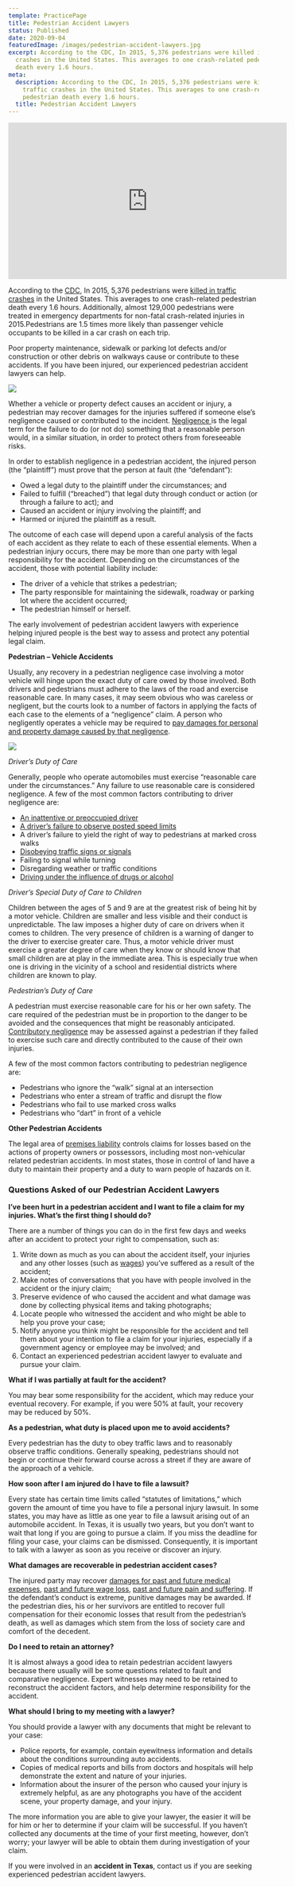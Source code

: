 ```yaml
---
template: PracticePage
title: Pedestrian Accident Lawyers
status: Published
date: 2020-09-04
featuredImage: /images/pedestrian-accident-lawyers.jpg
excerpt: According to the CDC, In 2015, 5,376 pedestrians were killed in traffic
  crashes in the United States. This averages to one crash-related pedestrian
  death every 1.6 hours.
meta:
  description: According to the CDC, In 2015, 5,376 pedestrians were killed in
    traffic crashes in the United States. This averages to one crash-related
    pedestrian death every 1.6 hours.
  title: Pedestrian Accident Lawyers
---
```

<iframe width="560" height="315" src="https://www.youtube.com/embed/JZLlBNDYyAg" frameborder="0" allow="accelerometer; autoplay; encrypted-media; gyroscope; picture-in-picture" allowfullscreen></iframe>

<!--StartFragment-->

According to the [CDC](https://www.cdc.gov/motorvehiclesafety/pedestrian_safety/index.html), In 2015, 5,376 pedestrians were [killed in traffic crashes](/practice-areas/wrongful-death-attorney/) in the United States. This averages to one crash-related pedestrian death every 1.6 hours. Additionally, almost 129,000 pedestrians were treated in emergency departments for non-fatal crash-related injuries in 2015.Pedestrians are 1.5 times more likely than passenger vehicle occupants to be killed in a car crash on each trip.

Poor property maintenance, sidewalk or parking lot defects and/or construction or other debris on walkways cause or contribute to these accidents. If you have been injured, our experienced pedestrian accident lawyers can help.

<!--EndFragment-->

![](/images/pedestrian-deaths-up-on-austin-roads.jpg)

<!--StartFragment-->

Whether a vehicle or property defect causes an accident or injury, a pedestrian may recover damages for the injuries suffered if someone else’s negligence caused or contributed to the incident. [Negligence ](/practice-areas/negligence/)is the legal term for the failure to do (or not do) something that a reasonable person would, in a similar situation, in order to protect others from foreseeable risks.

In order to establish negligence in a pedestrian accident, the injured person (the “plaintiff”) must prove that the person at fault (the “defendant”):

* Owed a legal duty to the plaintiff under the circumstances; and
* Failed to fulfill (“breached”) that legal duty through conduct or action (or through a failure to act); and
* Caused an accident or injury involving the plaintiff; and
* Harmed or injured the plaintiff as a result.

The outcome of each case will depend upon a careful analysis of the facts of each accident as they relate to each of these essential elements. When a pedestrian injury occurs, there may be more than one party with legal responsibility for the accident. Depending on the circumstances of the accident, those with potential liability include:

* The driver of a vehicle that strikes a pedestrian;
* The party responsible for maintaining the sidewalk, roadway or parking lot where the accident occurred;
* The pedestrian himself or herself.

The early involvement of pedestrian accident lawyers with experience helping injured people is the best way to assess and protect any potential legal claim.

**Pedestrian – Vehicle Accidents**

Usually, any recovery in a pedestrian negligence case involving a motor vehicle will hinge upon the exact duty of care owed by those involved. Both drivers and pedestrians must adhere to the laws of the road and exercise reasonable care. In many cases, it may seem obvious who was careless or negligent, but the courts look to a number of factors in applying the facts of each case to the elements of a “negligence” claim. A person who negligently operates a vehicle may be required to [pay damages for personal and property damage caused by that negligence](/faq/pain-and-suffering/).

<!--EndFragment-->

![](/images/law-books.jpg)

<!--StartFragment-->

*Driver’s Duty of Care*

Generally, people who operate automobiles must exercise “reasonable care under the circumstances.” Any failure to use reasonable care is considered negligence. A few of the most common factors contributing to driver negligence are:

* [An inattentive or preoccupied driver](/practice-areas/distracted-driver/)
* [A driver’s failure to observe posted speed limits](/blog/dangers-speeding/)
* A driver’s failure to yield the right of way to pedestrians at marked cross walks
* [Disobeying traffic signs or signals](/practice-areas/running-red-light-accident/)
* Failing to signal while turning
* Disregarding weather or traffic conditions
* [Driving under the influence of drugs or alcohol](/practice-areas/drunk-driving-accident-lawyer/)

*Driver’s Special Duty of Care to Children*

Children between the ages of 5 and 9 are at the greatest risk of being hit by a motor vehicle. Children are smaller and less visible and their conduct is unpredictable. The law imposes a higher duty of care on drivers when it comes to children. The very presence of children is a warning of danger to the driver to exercise greater care. Thus, a motor vehicle driver must exercise a greater degree of care when they know or should know that small children are at play in the immediate area. This is especially true when one is driving in the vicinity of a school and residential districts where children are known to play.

*Pedestrian’s Duty of Care*

A pedestrian must exercise reasonable care for his or her own safety. The care required of the pedestrian must be in proportion to the danger to be avoided and the consequences that might be reasonably anticipated. [Contributory negligence](/faq/negligence-determined-legally/) may be assessed against a pedestrian if they failed to exercise such care and directly contributed to the cause of their own injuries.

A few of the most common factors contributing to pedestrian negligence are:

* Pedestrians who ignore the “walk” signal at an intersection
* Pedestrians who enter a stream of traffic and disrupt the flow
* Pedestrians who fail to use marked cross walks
* Pedestrians who “dart” in front of a vehicle

**Other Pedestrian Accidents**

The legal area of [premises liability](/practice-areas/austin-slip-and-fall-attorney/) controls claims for losses based on the actions of property owners or possessors, including most non-vehicular related pedestrian accidents. In most states, those in control of land have a duty to maintain their property and a duty to warn people of hazards on it.

### Questions Asked of our Pedestrian Accident Lawyers

**I’ve been hurt in a pedestrian accident and I want to file a claim for my injuries. What’s the first thing I should do?**

There are a number of things you can do in the first few days and weeks after an accident to protect your right to compensation, such as:

1. Write down as much as you can about the accident itself, your injuries and any other losses (such as [wages](/lost-wages-due-to-an-injury/)) you’ve suffered as a result of the accident;
2. Make notes of conversations that you have with people involved in the accident or the injury claim;
3. Preserve evidence of who caused the accident and what damage was done by collecting physical items and taking photographs;
4. Locate people who witnessed the accident and who might be able to help you prove your case;
5. Notify anyone you think might be responsible for the accident and tell them about your intention to file a claim for your injuries, especially if a government agency or employee may be involved; and
6. Contact an experienced pedestrian accident lawyer to evaluate and pursue your claim.

**What if I was partially at fault for the accident?**

You may bear some responsibility for the accident, which may reduce your eventual recovery. For example, if you were 50% at fault, your recovery may be reduced by 50%.

**As a pedestrian, what duty is placed upon me to avoid accidents?**

Every pedestrian has the duty to obey traffic laws and to reasonably observe traffic conditions. Generally speaking, pedestrians should not begin or continue their forward course across a street if they are aware of the approach of a vehicle.

**How soon after I am injured do I have to file a lawsuit?**

Every state has certain time limits called “statutes of limitations,” which govern the amount of time you have to file a personal injury lawsuit. In some states, you may have as little as one year to file a lawsuit arising out of an automobile accident. In Texas, it is usually two years, but you don’t want to wait that long if you are going to pursue a claim. If you miss the deadline for filing your case, your claims can be dismissed. Consequently, it is important to talk with a lawyer as soon as you receive or discover an injury.

**What damages are recoverable in pedestrian accident cases?**

The injured party may recover [damages for past and future medical expenses](/what-is-my-case-worth/), [past and future wage loss](/what-is-my-case-worth/), [past and future pain and suffering](/what-is-my-case-worth/). If the defendant’s conduct is extreme, punitive damages may be awarded. If the pedestrian dies, his or her survivors are entitled to recover full compensation for their economic losses that result from the pedestrian’s death, as well as damages which stem from the loss of society care and comfort of the decedent.

**Do I need to retain an attorney?**

It is almost always a good idea to retain pedestrian accident lawyers because there usually will be some questions related to fault and comparative negligence. Expert witnesses may need to be retained to reconstruct the accident factors, and help determine responsibility for the accident.

**What should I bring to my meeting with a lawyer?**

You should provide a lawyer with any documents that might be relevant to your case:

* Police reports, for example, contain eyewitness information and details about the conditions surrounding auto accidents.
* Copies of medical reports and bills from doctors and hospitals will help demonstrate the extent and nature of your injuries.
* Information about the insurer of the person who caused your injury is extremely helpful, as are any photographs you have of the accident scene, your property damage, and your injury.

The more information you are able to give your lawyer, the easier it will be for him or her to determine if your claim will be successful. If you haven’t collected any documents at the time of your first meeting, however, don’t worry; your lawyer will be able to obtain them during investigation of your claim.

If you were involved in an **accident in Texas**, contact us if you are seeking experienced pedestrian accident lawyers.

<!--EndFragment-->